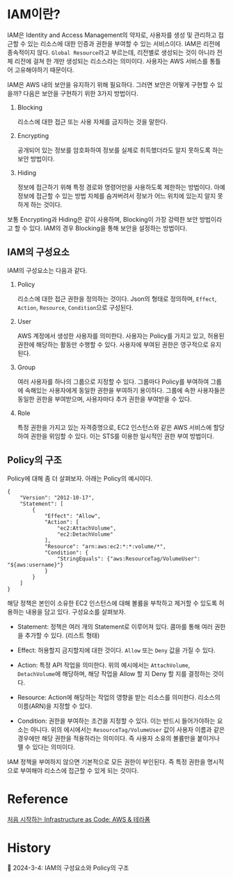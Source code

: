 # IAM이란?

IAM은 Identity and Access Management의 약자로, 사용자를 생성 및 관리하고 접근할 수 있는 리소스에 대한 인증과 권한을 부여할 수 있는 서비스이다. IAM은 리전에 종속적이지 않다. `Global Resource`라고 부르는데, 리전별로 생성되는 것이 아니라 전체 리전에 걸쳐 한 개만 생성되는 리소스라는 의미이다. 사용자는 AWS 서비스를 통틀어 고유해야하기 때문이다.

IAM은 AWS 내의 보안을 유지하기 위해 필요하다. 그러면 보안은 어떻게 구현할 수 있을까? 다음은 보안을 구현하기 위한 3가지 방법이다.

1. Blocking

    리소스에 대한 접근 또는 사용 자체를 금지하는 것을 말한다.

2. Encrypting

    공개되어 있는 정보를 암호화하여 정보를 실제로 취득했더라도 알지 못하도록 하는 보안 방법이다.

3. Hiding

    정보에 접근하기 위해 특정 경로와 명령어만을 사용하도록 제한하는 방법이다. 아예 정보에 접근할 수 있는 방법 자체를 숨겨버려서 정보가 어느 위치에 있는지 알지 못하게 하는 것이다.

보통 Encrypting과 Hiding은 같이 사용하며, Blocking이 가장 강력한 보안 방법이라고 할 수 있다. IAM의 경우 Blocking을 통해 보안을 설정하는 방법이다.


## IAM의 구성요소

IAM의 구성요소는 다음과 같다.

1. Policy

    리소스에 대한 접근 권한을 정의하는 것이다. Json의 형태로 정의하며, `Effect`, `Action`, `Resource`, `Condition`으로 구성된다.

2. User

    AWS 계정에서 생성한 사용자를 의미한다. 사용자는 Policy를 가지고 있고, 허용된 권한에 해당하는 활동만 수행할 수 있다. 사용자에 부여된 권한은 영구적으로 유지된다.

3. Group

    여러 사용자를 하나의 그룹으로 지정할 수 있다. 그룹마다 Policy를 부여하여 그룹에 속해있는 사용자에게 동일한 권한을 부여하기 용이하다. 그룹에 속한 사용자들은 동일한 권한을 부여받으며, 사용자마다 추가 권한을 부여받을 수 있다.

4. Role

    특정 권한을 가지고 있는 자격증명으로, EC2 인스턴스와 같은 AWS 서비스에 할당하여 권한을 위임할 수 있다. 이는 STS를 이용한 일시적인 권한 부여 방법이다.

## Policy의 구조

Policy에 대해 좀 더 살펴보자. 아래는 Policy의 예시이다.

```
{
    "Version": "2012-10-17",
    "Statement": [
        {
            "Effect": "Allow",
            "Action": [
                "ec2:AttachVolume",
                "ec2:DetachVolume"
            ],
            "Resource": "arn:aws:ec2:*:*:volume/*",
            "Condition": {
                "StringEquals": {"aws:ResourceTag/VolumeUser": "${aws:username}"}
            }
        }
    ]
}
```

해당 정책은 본인이 소유한 EC2 인스턴스에 대해 볼륨을 부착하고 제거할 수 있도록 허용하는 내용을 담고 있다. 구성요소를 살펴보자.

- Statement: 정책은 여러 개의 Statement로 이루어져 있다. 콤마를 통해 여러 권한을 추가할 수 있다. (리스트 형태)

- Effect: 허용할지 금지할지에 대한 것이다. `Allow` 또는 `Deny` 값을 가질 수 있다.

- Action: 특정 API 작업을 의미한다. 위의 예시에서는 `AttachVolume`, `DetachVolume`에 해당하며, 해당 작업을 Allow 할 지 Deny 할 지를 결정하는 것이다.

- Resource: Action에 해당하는 작업의 영향을 받는 리소스를 의미한다. 리소스의 이름(ARN)을 지정할 수 있다.

- Condition: 권한을 부여하는 조건을 지정할 수 있다. 이는 반드시 들어가야하는 요소는 아니다. 위의 에시에서는 `ResourceTag/VolumeUser` 값이 사용자 이름과 같은 경우에만 해당 권한을 적용하라는 의미이다. 즉 사용자 소유의 볼륨만을 붙이거나 뗄 수 있다는 의미이다.

IAM 정책을 부여하지 않으면 기본적으로 모든 권한이 부인된다. 즉 특정 권한을 명시적으로 부여해야 리소스에 접근할 수 있게 되는 것이다.


# Reference

[처음 시작하는 Infrastructure as Code: AWS & 테라폼](https://www.inflearn.com/course/%EB%8D%B0%EB%B8%8C%EC%98%B5%EC%8A%A4-%ED%85%8C%EB%9D%BC%ED%8F%BC-aws)

# History

📌 2024-3-4: IAM의 구성요소와 Policy의 구조
